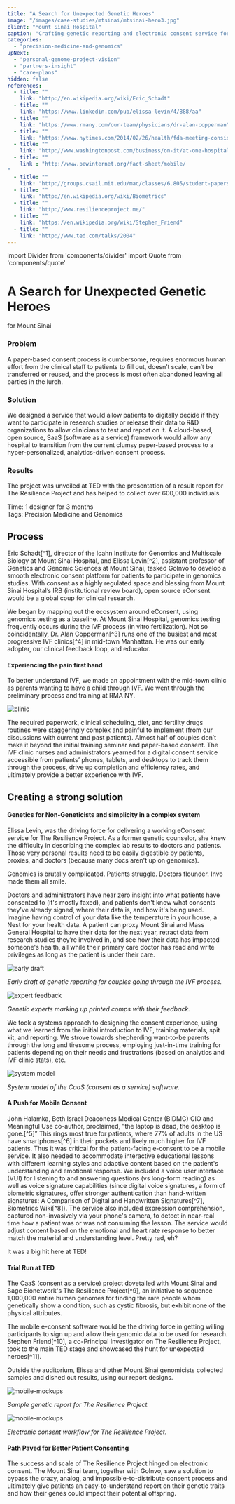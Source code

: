 ```yaml
---
title: "A Search for Unexpected Genetic Heroes"
image: "/images/case-studies/mtsinai/mtsinai-hero3.jpg"
client: "Mount Sinai Hospital"
caption: "Crafting genetic reporting and electronic consent service for The Resilience Project, born at TED 2014."
categories:
  - "precision-medicine-and-genomics"
upNext:
  - "personal-genome-project-vision"
  - "partners-insight"
  - "care-plans"
hidden: false
references:
  - title: ""
    link: "http://en.wikipedia.org/wiki/Eric_Schadt"
  - title: ""
    link: "https://www.linkedin.com/pub/elissa-levin/4/888/aa"
  - title: ""
    link: "https://www.rmany.com/our-team/physicians/dr-alan-copperman"
  - title: ""
    link: "https://www.nytimes.com/2014/02/26/health/fda-meeting-considers-controversial-fertility-procedure.html?_r=0"
  - title: ""
    link: "http://www.washingtonpost.com/business/on-it/at-one-hospital-iphones-ipads-and-google-glass-become-key-medical-tools/2014/07/13/ce2657b0-0842-11e4-a0dd-f2b22a257353_story.html"
  - title: ""
    link : "http://www.pewinternet.org/fact-sheet/mobile/
"
  - title: ""
    link: "http://groups.csail.mit.edu/mac/classes/6.805/student-papers/fall97-papers/fillingham-sig.html"
  - title: ""
    link: "http://en.wikipedia.org/wiki/Biometrics"
  - title: ""
    link: "http://www.resilienceproject.me/"
  - title: ""
    link: "https://en.wikipedia.org/wiki/Stephen_Friend"
  - title: ""
    link: "http://www.ted.com/talks/2004"
---
```


import Divider from 'components/divider'
import Quote from 'components/quote'

# A Search for Unexpected Genetic Heroes
for Mount Sinai

### Problem

A paper-based consent process is cumbersome, requires enormous human effort from the clinical staff to patients to fill out, doesn’t scale, can’t be transferred or reused, and the process is most often abandoned leaving all parties in the lurch.

### Solution

We designed a service that would allow patients to digitally decide if they want to participate in research studies or release their data to R&D organizations to allow clinicians to test and report on it. A cloud-based, open source, SaaS (software as a service) framework would allow any hospital to transition from the current clumsy paper-based process to a hyper-personalized, analytics-driven consent process.

### Results

The project was unveiled at TED with the presentation of a result report for The Resilience Project and has helped to collect over 600,000 individuals.

<span class="text--uppercase text--gray text--bold text--spacing text--md">Time:</span> 1 designer for 3 months
<br /><span class="text--uppercase text--gray text--bold text--spacing text--md">Tags:</span> Precision Medicine and Genomics

<Divider />

## Process

Eric Schadt[^1], director of the Icahn Institute for Genomics and Multiscale Biology at Mount Sinai Hospital, and Elissa Levin[^2], assistant professor of Genetics and Genomic Sciences at Mount Sinai, tasked GoInvo to develop a smooth electronic consent platform for patients to participate in genomics studies. With consent as a highly regulated space and blessing from Mount Sinai Hospital’s IRB (institutional review board), open source eConsent would be a global coup for clinical research.

We began by mapping out the ecosystem around eConsent, using genomics testing as a baseline. At Mount Sinai Hospital, genomics testing frequently occurs during the IVF process (in vitro fertilization). Not so coincidentally, Dr. Alan Copperman[^3] runs one of the busiest and most progressive IVF clinics[^4] in mid-town Manhattan. He was our early adopter, our clinical feedback loop, and educator.

#### Experiencing the pain first hand

To better understand IVF, we made an appointment with the mid-town clinic as parents wanting to have a child through IVF. We went through the preliminary process and training at RMA NY.

![clinic](/images/case-studies/mtsinai/mtsinai-clinician2.jpg)

The required paperwork, clinical scheduling, diet, and fertility drugs routines were staggeringly complex and painful to implement (from our discussions with current and past patients). Almost half of couples don’t make it beyond the initial training seminar and paper-based consent. The IVF clinic nurses and administrators yearned for a digital consent service accessible from patients’ phones, tablets, and desktops to track them through the process, drive up completion and efficiency rates, and ultimately provide a better experience with IVF.

<Divider />

## Creating a strong solution

#### Genetics for Non-Geneticists and simplicity in a complex system
Elissa Levin, was the driving force for delivering a working eConsent service for The Resilience Project. As a former genetic counselor, she knew the difficulty in describing the complex lab results to doctors and patients. Those very personal results need to be easily digestible by patients, proxies, and doctors (because many docs aren't up on genomics).

<Quote quotee="Elissa Levin" quoteeSub="Head, Genomics and Integrative Health Innovations, Icahn School of Medicine at Mount Sinai">Genomics is brutally complicated. Patients struggle. Doctors flounder. Invo made them all smile.</Quote>

Doctors and administrators have near zero insight into what patients have consented to (it's mostly faxed), and patients don't know what consents they've already signed, where their data is, and how it's being used. Imagine having control of your data like the temperature in your house, a Nest for your health data. A patient can proxy Mount Sinai and Mass General Hospital to have their data for the next year, retract data from research studies they’re involved in, and see how their data has impacted someone's health, all while their primary care doctor has read and write privileges as long as the patient is under their care.

![early draft](/images/case-studies/mtsinai/mtsinai-annotated1.jpg)

*Early draft of genetic reporting for couples going through the IVF process.*

![expert feedback](/images/case-studies/mtsinai/mtsinai-annotated2.jpg)

*Genetic experts marking up printed comps with their feedback.*

We took a systems approach to designing the consent experience, using what we learned from the initial introduction to IVF, training materials, spit kit, and reporting. We strove towards shepherding want-to-be parents through the long and tiresome process, employing just-in-time training for patients depending on their needs and frustrations (based on analytics and IVF clinic stats), etc.

![system model](/images/case-studies/mtsinai/mtsinai-system.jpg)

*System model of the CaaS (consent as a service) software.*

#### A Push for Mobile Consent
John Halamka, Beth Israel Deaconess Medical Center (BIDMC) CIO and Meaningful Use co-author, proclaimed, "the laptop is dead, the desktop is gone.[^5]” This rings most true for patients, where 77% of adults in the US have smartphones[^6] in their pockets and likely much higher for IVF patients. Thus it was critical for the patient-facing e-consent to be a mobile service. It also needed to accommodate interactive educational lessons with different learning styles and adaptive content based on the patient's understanding and emotional response. We included a voice user interface (VUI) for listening to and answering questions (vs long-form reading) as well as voice signature capabilities (since digital voice signatures, a form of biometric signatures, offer stronger authentication than hand-written signatures: A Comparison of Digital and Handwritten Signatures[^7], Biometrics Wiki[^8]). The service also included expression comprehension, captured non-invasively via your phone's camera, to detect in near-real time how a patient was or was not consuming the lesson. The service would adjust content based on the emotional and heart rate response to better match the material and understanding level. Pretty rad, eh?

<Quote quotee="Elissa Levin" quoteeSub="Head, Genomics and Integrative Health Innovations, Icahn School of Medicine at Mount Sinai">It was a big hit here at TED!</Quote>

#### Trial Run at TED
The CaaS (consent as a service) project dovetailed with Mount Sinai and Sage Bionetwork's The Resilience Project[^9], an initiative to sequence 1,000,000 entire human genomes for finding the rare people whom genetically show a condition, such as cystic fibrosis, but exhibit none of the physical attributes.

The mobile e-consent software would be the driving force in getting willing participants to sign up and allow their genomic data to be used for research. Stephen Friend[^10], a co-Principal Investigator on The Resilience Project, took to the main TED stage and showcased the hunt for unexpected heroes[^11].

<!-- TODO: embed video -->

Outside the auditorium, Elissa and other Mount Sinai genomicists collected samples and dished out results, using our report designs.

![mobile-mockups](/images/case-studies/mtsinai/mtsinai-report.jpg)

*Sample genetic report for The Resilience Project.*

![mobile-mockups](/images/case-studies/mtsinai/mtsinai-mockups.jpg)

*Electronic consent workflow for The Resilience Project.*

#### Path Paved for Better Patient Consenting
The success and scale of The Resilience Project hinged on electronic consent. The Mount Sinai team, together with GoInvo, saw a solution to bypass the crazy, analog, and impossible-to-distribute consent process and ultimately give patients an easy-to-understand report on their genetic traits and how their genes could impact their potential offspring.
